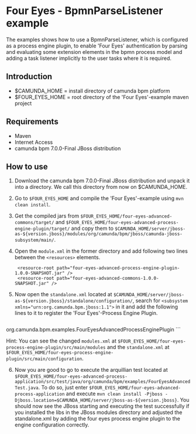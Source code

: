 Four Eyes - BpmnParseListener example
===================================

The examples shows how to use a BpmnParseListener, which is configured as a process engine plugin, to
enable 'Four Eyes' authentication by parsing and evaluating some extension elements in the bpmn process model
and adding a task listener implicitly to the user tasks where it is required.

Introduction
------------

* $CAMUNDA_HOME = install directory of camunda bpm platform
* $FOUR_EYES_HOME = root directory of the 'Four Eyes'-example maven project

Requirements
------------

* Maven
* Internet Access
* camunda bpm 7.0.0-Final JBoss distribution

How to use
----------

1. Download the camunda bpm 7.0.0-Final JBoss distribution and unpack it into a directory.
   We call this directory from now on $CAMUNDA_HOME.
2. Go to ```$FOUR_EYES_HOME``` and compile the 'Four Eyes'-example using ```mvn clean install```.
3. Get the compiled jars from ```$FOUR_EYES_HOME/four-eyes-advanced-commons/target/``` and
   ```$FOUR_EYES_HOME/four-eyes-advanced-process-engine-plugin/target/``` and copy them to
   ```$CAMUNDA_HOME/server/jboss-as-${version.jboss}/modules/org/camunda/bpm/jboss/camunda-jboss-subsystem/main/```.
4. Open the ```module.xml``` in the former directory and add following two lines between the ```<resources>``` elements.


        <resource-root path="four-eyes-advanced-process-engine-plugin-1.0.0-SNAPSHOT.jar" />
        <resource-root path="four-eyes-advanced-commons-1.0.0-SNAPSHOT.jar" />


5. Now open the ```standalone.xml``` located at ```$CAMUNDA_HOME/server/jboss-as-${version.jboss}/standalone/configuration/```,
   search for ```<subsystem xmlns="urn:org.camunda.bpm.jboss:1.1">``` in it and add the following lines to it
   to register the 'Four Eyes'-Process Engine Plugin.

    ```xml
<subsystem xmlns="urn:org.camunda.bpm.jboss:1.1">
  <process-engines>
    <process-engine>
      <plugins>
        <plugin>
          <class>
            org.camunda.bpm.examples.FourEyesAdvancedProcessEnginePlugin
          </class>
        </plugin>
       </plugins>
    <process-engine>
  <process-engines>
</subsystem>
    ```

   Hint: You can see the changed ```modules.xml``` at ```$FOUR_EYES_HOME/four-eyes-process-engine-plugin/src/main/modules```
         and the ```standalone.xml``` at ```$FOUR_EYES_HOME/four-eyes-process-engine-plugin/src/main/configuration```.

6. Now you are good to go to execute the arquillian test located at
   ```$FOUR_EYES_HOME/four-eyes-advanced-process-application/src/test/java/org/camunda/bpm/examples/FourEyesAdvancedTest.java```.
   To do so, just enter ```$FOUR_EYES_HOME/four-eyes-advanced-process-application``` and execute
   ```mvn clean install -Pjboss -Djboss.location=$CAMUNDA_HOME/server/jboss-as-${version.jboss}```.
   You should now see the JBoss starting and executing the test successfully if you installed the libs in the JBoss modules directory
   and adjusted the standalone.xml by adding the four eyes process engine plugin to the engine configuration correctly.